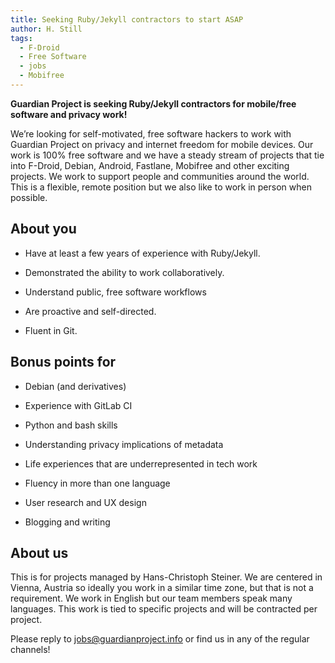 ```yaml
---
title: Seeking Ruby/Jekyll contractors to start ASAP
author: H. Still
tags:
  - F-Droid
  - Free Software
  - jobs
  - Mobifree
---
```


**Guardian Project is seeking Ruby/Jekyll contractors for mobile/free software and privacy work!**

We’re looking for self-motivated, free software hackers to work with Guardian Project on privacy and internet freedom for mobile devices. Our work is 100% free software and we have a steady stream of projects that tie into F-Droid, Debian, Android, Fastlane, Mobifree and other exciting projects. We work to support people and communities around the world. This is a flexible, remote position but we also like to work in person when possible.

## About you

* Have at least a few years of experience with Ruby/Jekyll.

* Demonstrated the ability to work collaboratively.

* Understand public, free software workflows

* Are proactive and self-directed.

* Fluent in Git.

## Bonus points for

* Debian (and derivatives)

* Experience with GitLab CI

* Python and bash skills

* Understanding privacy implications of metadata

* Life experiences that are underrepresented in tech work

* Fluency in more than one language

* User research and UX design

* Blogging and writing

## About us

This is for projects managed by Hans-Christoph Steiner. We are centered in Vienna, Austria so ideally you work in a similar time zone, but that is not a requirement. We work in English but our team members speak many languages. This work is tied to specific projects and will be contracted per project.

Please reply to jobs@guardianproject.info or find us in any of the regular channels!
